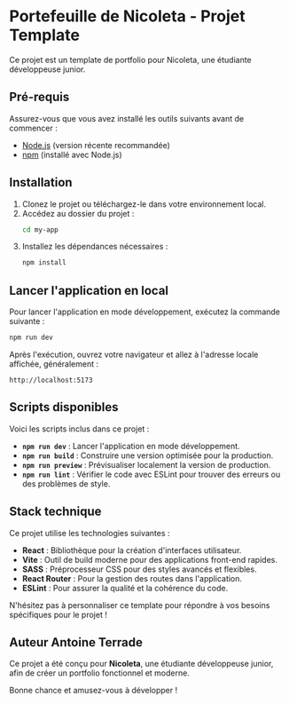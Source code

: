 # Portefeuille de Nicoleta - Projet Template

Ce projet est un template de portfolio pour Nicoleta, une étudiante développeuse junior.

## Pré-requis

Assurez-vous que vous avez installé les outils suivants avant de commencer :
- [Node.js](https://nodejs.org/) (version récente recommandée)
- [npm](https://www.npmjs.com/) (installé avec Node.js)

## Installation

1. Clonez le projet ou téléchargez-le dans votre environnement local.
2. Accédez au dossier du projet :
   ```bash
   cd my-app
   ```
3. Installez les dépendances nécessaires :
   ```bash
   npm install
   ```

## Lancer l'application en local

Pour lancer l'application en mode développement, exécutez la commande suivante :
```bash
npm run dev
```

Après l'exécution, ouvrez votre navigateur et allez à l'adresse locale affichée, généralement :
```plaintext
http://localhost:5173
```

## Scripts disponibles

Voici les scripts inclus dans ce projet :

- **`npm run dev`** : Lancer l'application en mode développement.
- **`npm run build`** : Construire une version optimisée pour la production.
- **`npm run preview`** : Prévisualiser localement la version de production.
- **`npm run lint`** : Vérifier le code avec ESLint pour trouver des erreurs ou des problèmes de style.

## Stack technique

Ce projet utilise les technologies suivantes :
- **React** : Bibliothèque pour la création d'interfaces utilisateur.
- **Vite** : Outil de build moderne pour des applications front-end rapides.
- **SASS** : Préprocesseur CSS pour des styles avancés et flexibles.
- **React Router** : Pour la gestion des routes dans l'application.
- **ESLint** : Pour assurer la qualité et la cohérence du code.

N'hésitez pas à personnaliser ce template pour répondre à vos besoins spécifiques pour le projet !

## Auteur Antoine Terrade

Ce projet a été conçu pour **Nicoleta**, une étudiante développeuse junior, afin de créer un portfolio fonctionnel et moderne.

Bonne chance et amusez-vous à développer !
